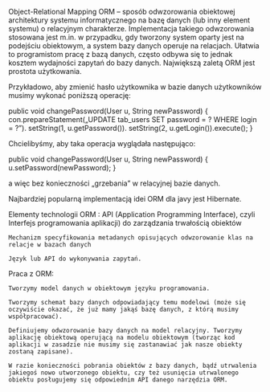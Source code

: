 
Object-Relational Mapping ORM – sposób odwzorowania obiektowej architektury systemu informatycznego na bazę danych (lub inny element systemu) o relacyjnym charakterze. Implementacja takiego odwzorowania stosowana jest m.in. w przypadku, gdy tworzony system oparty jest na podejściu obiektowym, a system bazy danych operuje na relacjach. Ułatwia to programistom pracę z bazą danych, często odbywa się to jednak kosztem wydajności zapytań do bazy danych. Największą zaletą ORM jest prostota użytkowania.

Przykładowo, aby zmienić hasło użytkownika w bazie danych użytkowników musimy wykonać poniższą operację:

public void changePassword(User u, String newPassword) {
        con.prepareStatement(„UPDATE tab_users SET password = ? WHERE login = ?”).
        setString(1, u.getPassword()).
        setString(2, u.getLogin()).execute();
}

Chcielibyśmy, aby taka operacja wyglądała następująco:

public void changePassword(User u, String newPassword) {
      u.setPassword(newPassword);
}

a więc bez konieczności „grzebania” w relacyjnej bazie danych.

Najbardziej popularną implementacją idei ORM dla javy jest Hibernate.

Elementy technologii ORM :
    API (Application Programming Interface), czyli Interfejs programowania aplikacji) do zarządzania trwałością obiektów

    Mechanizm specyfikowania metadanych opisujących odwzorowanie klas na relacje w bazach danych

    Język lub API do wykonywania zapytań.

Praca z ORM:

    Tworzymy model danych w obiektowym języku programowania.

    Tworzymy schemat bazy danych odpowiadający temu modelowi (może się oczywiście okazać, że już mamy jakąś bazę danych, z którą musimy współpracować).

    Definiujemy odwzorowanie bazy danych na model relacyjny. Tworzymy aplikację obiektową operującą na modelu obiektowym (tworząc kod aplikacji w zasadzie nie musimy się zastanawiać jak nasze obiekty zostaną zapisane).

    W razie konieczności pobrania obiektów z bazy danych, bądź utrwalenia jakiegoś nowo utworzonego obiektu, czy też usunięcia utrwalonego obiektu posługujemy się odpowiednim API danego narzędzia ORM.
